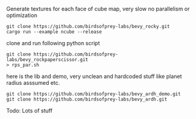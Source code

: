 Generate textures for each face of cube map, very slow no parallelism or optimization
```
git clone https://github.com/birdsofprey-labs/bevy_rocky.git
cargo run --example ncube --release
```
clone and run following python script
```
git clone https://github.com/birdsofprey-labs/bevy_rockpaperscissor.git
> rps_par.sh
```
here is the lib and demo, very unclean and hardcoded stuff like planet radius asssumed etc.
```
git clone https://github.com/birdsofprey-labs/bevy_ardh_demo.git
git clone https://github.com/birdsofprey-labs/bevy_ardh.git
```

Todo:
Lots of stuff
